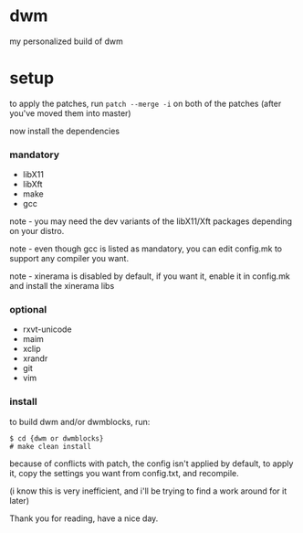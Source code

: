 # dwm
my personalized build of dwm

# setup
to apply the patches, run `patch --merge -i` on both of the patches (after you've moved them into master)

now install the dependencies

### mandatory
* libX11
* libXft
* make
* gcc

note - you may need the dev variants of the libX11/Xft packages depending on your distro.

note - even though gcc is listed as mandatory, you can edit config.mk to support any compiler you want.

note - xinerama is disabled by default, if you want it, enable it in config.mk and install the xinerama libs
### optional
* rxvt-unicode
* maim
* xclip
* xrandr
* git
* vim

### install
to build dwm and/or dwmblocks, run:

```
$ cd {dwm or dwmblocks}
# make clean install
```

because of conflicts with patch, the config isn't applied by default, to apply it, copy the settings you want from config.txt, and recompile.

(i know this is very inefficient, and i'll be trying to find a work around for it later)

Thank you for reading, have a nice day.
